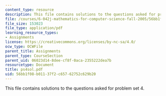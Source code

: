 ```yaml
---
content_type: resource
description: This file contains solutions to the questions asked for problem set 4.
file: /courses/6-042j-mathematics-for-computer-science-fall-2005/56bb1f08b01137f2c65762752c629b20_ps4sol.pdf
file_size: 153023
file_type: application/pdf
learning_resource_types:
- Assignments
license: https://creativecommons.org/licenses/by-nc-sa/4.0/
ocw_type: OCWFile
parent_title: Assignments
parent_type: CourseSection
parent_uid: 06023d14-8dee-cf8f-0aca-2355222dea7b
resourcetype: Document
title: ps4sol.pdf
uid: 56bb1f08-b011-37f2-c657-62752c629b20
---
```

This file contains solutions to the questions asked for problem set 4.